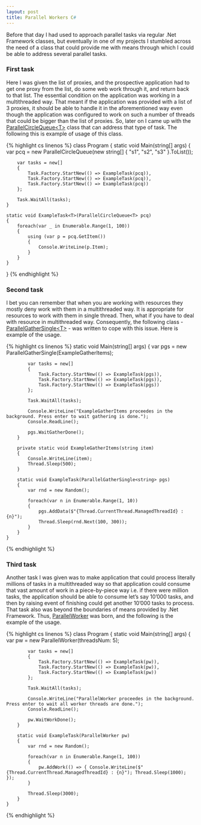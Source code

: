 ```yaml
---
layout: post
title: Parallel Workers C#
---
```


Before that day I had used to approach parallel tasks via regular .Net Framework classes, but eventually in one of my projects I stumbled across the need of a class that could provide me with means through which I could be able to address several parallel tasks.

### First task

Here I was given the list of proxies, and the prospective application had to get one proxy from the list, do some web work through it, and return back to that list. The essential condition on the application was working in a multithreaded way. That meant if the application was provided with a list of 3 proxies, it should be able to handle it in the aforementioned way even though the application was configured to work on such a number of threads that could be bigger than the list of proxies.
So, later on I came up with the [ParallelCircleQueue&lt;T&gt;](https://github.com/wapxmas/RikardLib.Concurrent/blob/master/ParallelCircleQueue.cs) class that can address that type of task. The following this is example of usage of this class.

{% highlight cs linenos %}
class Program
{
    static void Main(string[] args)
    {
        var pcq = new ParallelCircleQueue<string>(new string[] { "s1", "s2", "s3" }.ToList());

        var tasks = new[]
        {
            Task.Factory.StartNew(() => ExampleTask(pcq)),
            Task.Factory.StartNew(() => ExampleTask(pcq)),
            Task.Factory.StartNew(() => ExampleTask(pcq))
        };

        Task.WaitAll(tasks);
    }

    static void ExampleTask<T>(ParallelCircleQueue<T> pcq)
    {
        foreach(var _ in Enumerable.Range(1, 100))
        {
            using (var p = pcq.GetItem())
            {
                Console.WriteLine(p.Item);
            }
        }
    }
}
{% endhighlight %}

### Second task

I bet you can remember that when you are working with resources they mostly deny work with them in a multithreaded way. It is appropriate for resources to work with them in single thread. Then, what if you have to deal with resource in multithreaded way. Consequently, the following class - [ParallelGatherSingle&lt;T&gt;](https://github.com/wapxmas/RikardLib.Concurrent/blob/master/ParallelGatherSingle.cs)  - was written to cope with this issue. Here is example of the usage.

{% highlight cs linenos %}
        static void Main(string[] args)
        {
            var pgs = new ParallelGatherSingle<string>(ExampleGatherItems);

            var tasks = new[]
            {
                Task.Factory.StartNew(() => ExampleTask(pgs)),
                Task.Factory.StartNew(() => ExampleTask(pgs)),
                Task.Factory.StartNew(() => ExampleTask(pgs))
            };

            Task.WaitAll(tasks);

            Console.WriteLine("ExampleGatherItems proceedes in the background. Press enter to wait gathering is done.");
            Console.ReadLine();

            pgs.WaitGatherDone();
        }

        private static void ExampleGatherItems(string item)
        {
            Console.WriteLine(item);
            Thread.Sleep(500);
        }

        static void ExampleTask(ParallelGatherSingle<string> pgs)
        {
            var rnd = new Random();

            foreach(var n in Enumerable.Range(1, 10))
            {
                pgs.AddData($"{Thread.CurrentThread.ManagedThreadId} : {n}");
                Thread.Sleep(rnd.Next(100, 300));
            }
        }
    }
{% endhighlight %}

### Third task

Another task I was given was to make application that could process literally millions of tasks in a multithreaded way so that application could consume that vast amount of work in a piece-by-piece way i.e. if there were million tasks, the application should be able to consume let’s say 10’000 tasks, and then by raising event of finishing could get another 10’000 tasks to process. That task also was beyond the boundaries of means provided by .Net Framework. Thus, [ParallelWorker](https://github.com/wapxmas/RikardLib.Concurrent/blob/master/ParallelWorker.cs) was born, and the following is the example of the usage.

{% highlight cs linenos %}
    class Program
    {
        static void Main(string[] args)
        {
            var pw = new ParallelWorker(threadsNum: 5);

            var tasks = new[]
            {
                Task.Factory.StartNew(() => ExampleTask(pw)),
                Task.Factory.StartNew(() => ExampleTask(pw)),
                Task.Factory.StartNew(() => ExampleTask(pw))
            };

            Task.WaitAll(tasks);

            Console.WriteLine("ParallelWorker proceedes in the background. Press enter to wait all worker threads are done.");
            Console.ReadLine();

            pw.WaitWorkDone();
        }

        static void ExampleTask(ParallelWorker pw)
        {
            var rnd = new Random();

            foreach(var n in Enumerable.Range(1, 100))
            {
                pw.AddWork(() => { Console.WriteLine($"{Thread.CurrentThread.ManagedThreadId} : {n}"); Thread.Sleep(1000); });
            }

            Thread.Sleep(3000);
        }
    }
{% endhighlight %}

